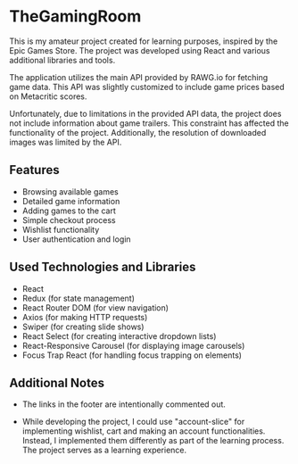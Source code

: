 # TheGamingRoom

This is my amateur project created for learning purposes, inspired by the Epic Games Store. The project was developed using React and various additional libraries and tools.

The application utilizes the main API provided by RAWG.io for fetching game data. This API was slightly customized to include game prices based on Metacritic scores.

Unfortunately, due to limitations in the provided API data, the project does not include information about game trailers. This constraint has affected the functionality of the project. Additionally, the resolution of downloaded images was limited by the API.

## Features

- Browsing available games
- Detailed game information
- Adding games to the cart
- Simple checkout process
- Wishlist functionality
- User authentication and login

## Used Technologies and Libraries

- React
- Redux (for state management)
- React Router DOM (for view navigation)
- Axios (for making HTTP requests)
- Swiper (for creating slide shows)
- React Select (for creating interactive dropdown lists)
- React-Responsive Carousel (for displaying image carousels)
- Focus Trap React (for handling focus trapping on elements)

## Additional Notes

- The links in the footer are intentionally commented out.

- While developing the project, I could use "account-slice" for implementing wishlist,
  cart and making an account functionalities. Instead, I implemented them differently as part
  of the learning process. The project serves as a learning experience.
